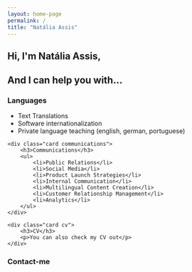 ```yaml
---
layout: home-page
permalink: /
title: "Natália Assis"
---
```


<section id="header">
    <h1>Hi, I'm Natália Assis,</h1>
    <h2>And I can help you with...</h2>
</section>

<section class="cards">
    <div class="card languages">
        <h3>Languages</h3>
        <ul>
            <li>Text Translations</li>
            <li>Software internationalization</li>
            <li>Private language teaching (english, german, portuguese)</li>
        </ul>
    </div>

    <div class="card communications">
        <h3>Communications</h3>
        <ul>
            <li>Public Relations</li>
            <li>Social Media</li>
            <li>Product Launch Strategies</li>
            <li>Internal Communication</li>
            <li>Multilingual Content Creation</li>
            <li>Customer Relationship Management</li>
            <li>Analytics</li>
        </ul>
    </div>

    <div class="card cv">
        <h3>CV</h3>
        <p>You can also check my CV out</p>
    </div>
</section>

<section class="contact-me">
    <h3>Contact-me</h3>
</section>
